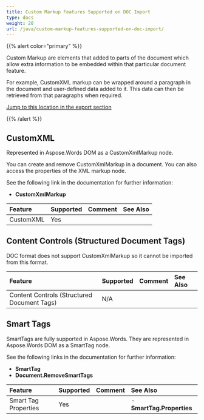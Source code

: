 ```yaml
---
title: Custom Markup Features Supported on DOC Import
type: docs
weight: 20
url: /java/custom-markup-features-supported-on-doc-import/
---
```


{{% alert color="primary" %}} 

Custom Markup are elements that added to parts of the document which allow extra information to be embedded within that particular document feature.

For example, CustomXML markup can be wrapped around a paragraph in the document and user-defined data added to it. This data can then be retrieved from that paragraphs when required.

[Jump to this location in the export section]()

{{% /alert %}} 

## **CustomXML**

Represented in Aspose.Words DOM as a CustomXmlMarkup node.

You can create and remove CustomXmlMarkup in a document. You can also access the properties of the XML markup node.

See the following link in the documentation for further information:

- **CustomXmlMarkup**

|**Feature**|**Supported**|**Comment**|**See Also**|
| :- | :- | :- | :- |
|CustomXML |Yes | | |

## **Content Controls (Structured Document Tags)**

DOC format does not support CustomXmlMarkup so it cannot be imported from this format.

|**Feature**|**Supported**|**Comment**|**See Also**|
| :- | :- | :- | :- |
|Content Controls (Structured Document Tags) |N/A | | |

## **Smart Tags**

SmartTags are fully supported in Aspose.Words. They are represented in Aspose.Words DOM as a SmartTag node.

See the following links in the documentation for further information:

- **SmartTag**
- **Document.RemoveSmartTags**

|**Feature**|**Supported**|**Comment**|**See Also**|
| :- | :- | :- | :- |
|Smart Tag Properties |Yes | |- **SmartTag.Properties**|


